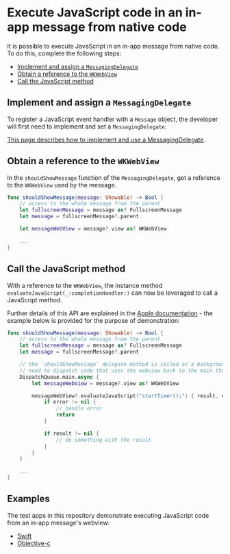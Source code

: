 # Execute JavaScript code in an in-app message from native code

It is possible to execute JavaScript in an in-app message from native code.  To do this, complete the following steps:

- [Implement and assign a `MessagingDelegate`](#implement-and-assign-a-messagingdelegate)
- [Obtain a reference to the `WKWebView`](#obtain-a-reference-to-the-wkwebview)
- [Call the JavaScript method](#call-the-JavaScript-method)

## Implement and assign a `MessagingDelegate`

To register a JavaScript event handler with a `Message` object, the developer will first need to implement and set a `MessagingDelegate`.

[This page describes how to implement and use a MessagingDelegate](./how-to-messaging-delegate.md).

## Obtain a reference to the `WKWebView`

In the `shouldShowMessage` function of the `MessagingDelegate`, get a reference to the `WKWebView` used by the message.  

```swift
func shouldShowMessage(message: Showable) -> Bool {
    // access to the whole message from the parent
    let fullscreenMessage = message as? FullscreenMessage
    let message = fullscreenMessage?.parent

    let messageWebView = message?.view as? WKWebView

    ...
}
```

## Call the JavaScript method

With a reference to the `WKWebView`, the instance method `evaluateJavaScript(_:completionHandler:)` can now be leveraged to call a JavaScript method.

Further details of this API are explained in the [Apple documentation](https://developer.apple.com/documentation/webkit/wkwebview/1415017-evaluateJavaScript) - the example below is provided for the purpose of demonstration:

```swift
func shouldShowMessage(message: Showable) -> Bool {
    // access to the whole message from the parent
    let fullscreenMessage = message as? FullscreenMessage
    let message = fullscreenMessage?.parent

    // the `shouldShowMessage` delegate method is called on a background thread.
    // need to dispatch code that uses the webview back to the main thread.
    DispatchQueue.main.async {
        let messageWebView = message?.view as? WKWebView

        messageWebView?.evaluateJavaScript("startTimer();") { result, error in
            if error != nil {
                // handle error
                return
            }

            if result != nil {
                // do something with the result
            }
        }                
    }

    ...
}
```

## Examples

The test apps in this repository demonstrate executing JavaScript code from an in-app message's webview:

- [Swift](./../../TestApps/MessagingDemoApp/)
- [Objective-c](./../../TestApps/MessagingDemoAppObjC/)